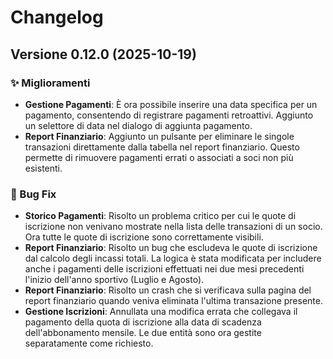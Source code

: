 # Changelog

## Versione 0.12.0 (2025-10-19)

### ✨ Miglioramenti

- **Gestione Pagamenti**: È ora possibile inserire una data specifica per un pagamento, consentendo di registrare pagamenti retroattivi. Aggiunto un selettore di data nel dialogo di aggiunta pagamento.
- **Report Finanziario**: Aggiunto un pulsante per eliminare le singole transazioni direttamente dalla tabella nel report finanziario. Questo permette di rimuovere pagamenti errati o associati a soci non più esistenti.

### 🐞 Bug Fix

- **Storico Pagamenti**: Risolto un problema critico per cui le quote di iscrizione non venivano mostrate nella lista delle transazioni di un socio. Ora tutte le quote di iscrizione sono correttamente visibili.
- **Report Finanziario**: Risolto un bug che escludeva le quote di iscrizione dal calcolo degli incassi totali. La logica è stata modificata per includere anche i pagamenti delle iscrizioni effettuati nei due mesi precedenti l'inizio dell'anno sportivo (Luglio e Agosto).
- **Report Finanziario**: Risolto un crash che si verificava sulla pagina del report finanziario quando veniva eliminata l'ultima transazione presente.
- **Gestione Iscrizioni**: Annullata una modifica errata che collegava il pagamento della quota di iscrizione alla data di scadenza dell'abbonamento mensile. Le due entità sono ora gestite separatamente come richiesto.
